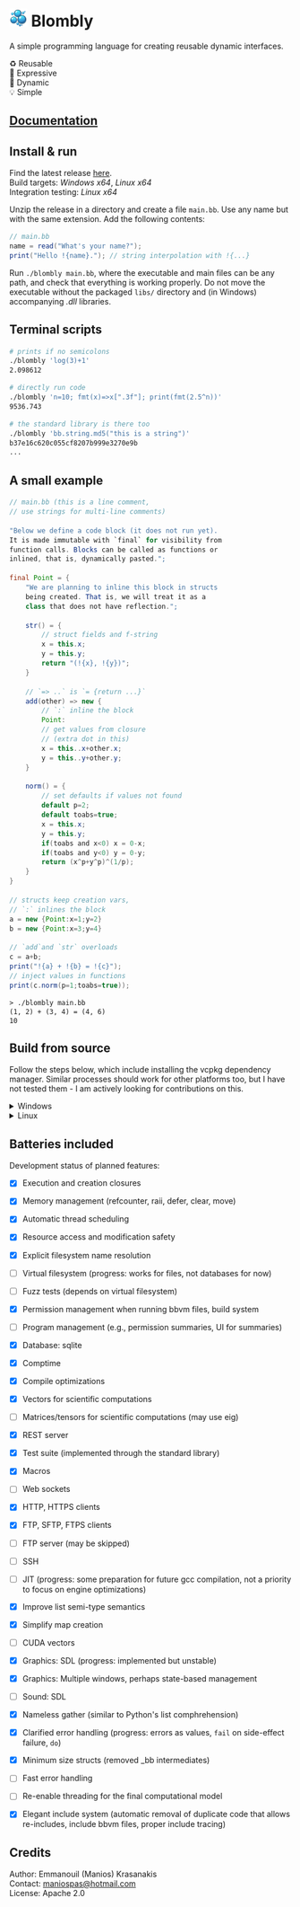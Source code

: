 # <img src="docs/blombly.png" alt="Logo" width="32"> Blombly 


A simple programming language for creating reusable dynamic interfaces.

:recycle: Reusable<br>
:rocket: Expressive<br>
:duck: Dynamic<br>
:bulb: Simple

## [Documentation](https://blombly.readthedocs.io/en/latest/)

## Install & run

Find the latest release [here](https://github.com/maniospas/Blombly/releases/latest).
<br>Build targets: *Windows x64*, *Linux x64*
<br>Integration testing: *Linux x64*

Unzip the release in a directory and create a file `main.bb`. Use any name but with the same extension. Add the following contents:

```java
// main.bb
name = read("What's your name?");
print("Hello !{name}."); // string interpolation with !{...}
```

Run `./blombly main.bb`, where the executable and main files can be any path, and check that everything is working properly. 
Do not move the executable without the packaged `libs/` directory and (in Windows) accompanying *.dll* libraries.

## Terminal scripts

```bash
# prints if no semicolons
./blombly 'log(3)+1'
2.098612
```

```bash
# directly run code
./blombly 'n=10; fmt(x)=>x[".3f"]; print(fmt(2.5^n))'
9536.743
```

```bash
# the standard library is there too
./blombly 'bb.string.md5("this is a string")'
b37e16c620c055cf8207b999e3270e9b
...
```

## A small example

```java
// main.bb (this is a line comment,
// use strings for multi-line comments)

"Below we define a code block (it does not run yet).
It is made immutable with `final` for visibility from 
function calls. Blocks can be called as functions or 
inlined, that is, dynamically pasted.";

final Point = {
    "We are planning to inline this block in structs 
    being created. That is, we will treat it as a 
    class that does not have reflection.";

    str() = {
        // struct fields and f-string
        x = this.x;
        y = this.y;
        return "(!{x}, !{y})";
    }

    // `=> ..` is `= {return ...}`
    add(other) => new { 
        // `:` inline the block
        Point:
        // get values from closure 
        // (extra dot in this)
        x = this..x+other.x; 
        y = this..y+other.y;
    }

    norm() = {
        // set defaults if values not found
        default p=2;
        default toabs=true;
        x = this.x;
        y = this.y;
        if(toabs and x<0) x = 0-x;
        if(toabs and y<0) y = 0-y;
        return (x^p+y^p)^(1/p);
    }
}

// structs keep creation vars, 
// `:` inlines the block
a = new {Point:x=1;y=2}
b = new {Point:x=3;y=4}

// `add`and `str` overloads
c = a+b; 
print("!{a} + !{b} = !{c}"); 
// inject values in functions
print(c.norm(p=1;toabs=true));
```

```text
> ./blombly main.bb
(1, 2) + (3, 4) = (4, 6) 
10
```

## Build from source 

Follow the steps below, which include installing the vcpkg dependency manager.
Similar processes should work for other platforms too, but I have not tested them - I am actively looking for contributions on this.

<details>
<summary>Windows</summary>

Get vcpkg and use it to install dependencies. 

``` 
git clone https://github.com/microsoft/vcpkg.git
cd vcpkg
.\bootstrap-vcpkg.bat
.\vcpkg.exe install sdl2 sdl2-image sdl2-ttf sqlite3 civetweb openssl zlib curl[core,ssl,ssh] xxhash --recurse
cd ..
```

Build the target. Change the number of processors to further speed up compilation; set it to at most to one less than the number of system cores.

```
cmake -B .\build
cmake --build .\build --config Release  --parallel 7
```

This will create `blombly.exe` and a bunch of *dll*s needed for its execution.


⚠️ I am not good enough with
cmake to force proper g++/mingw compilation and linking in both dependencies and the main compilation. 
So, in Windows with MSVC as the default compiler you will get an implementation with slower dynamic dispatch during execution.
This mostly matters if you try to do intensive numeric computations without vectors - which you really shouldn't.

</details>

<details>
<summary>Linux</summary>

First install SDL2 separately, because the linux vcpkg installation is not working properly for me.

```
sudo apt-get install libsdl2-dev
sudo apt-get install libsdl2-image-dev
sudo apt-get install libsdl2-ttf-dev
```

Get vcpkg and use it to install the rest of the dependencies. 

```
git clone https://github.com/microsoft/vcpkg.git
cd vcpkg
./bootstrap-vcpkg.sh
./vcpkg install sqlite3 civetweb openssl zlib curl[core,ssl,ssh] xxhash --recurse
cd ..
```

Build the target. Change the number of processors to further speed up compilation; set it to at most to one less than the number of system cores.

```
cmake -B ./build
cmake --build ./build --config Release  --parallel 7
```

</details>

## Batteries included

Development status of planned features:

- [x] Execution and creation closures
- [x] Memory management (refcounter, raii, defer, clear, move)
- [x] Automatic thread scheduling
- [x] Resource access and modification safety
- [x] Explicit filesystem name resolution
- [ ] Virtual filesystem (progress: works for files, not databases for now)
- [ ] Fuzz tests (depends on virtual filesystem)
- [x] Permission management when running bbvm files, build system
- [ ] Program management (e.g., permission summaries, UI for summaries)
- [x] Database: sqlite
- [x] Comptime
- [x] Compile optimizations
- [x] Vectors for scientific computations
- [ ] Matrices/tensors for scientific computations (may use eig)
- [x] REST server
- [x] Test suite (implemented through the standard library)
- [x] Macros
- [ ] Web sockets
- [x] HTTP, HTTPS clients
- [x] FTP, SFTP, FTPS clients
- [ ] FTP server (may be skipped)
- [ ] SSH
- [ ] JIT (progress: some preparation for future gcc compilation, not a priority to focus on engine optimizations)
- [X] Improve list semi-type semantics
- [X] Simplify map creation
- [ ] CUDA vectors
- [x] Graphics: SDL (progress: implemented but unstable)
- [x] Graphics: Multiple windows, perhaps state-based management 
- [ ] Sound: SDL
- [X] Nameless gather (similar to Python's list comphrehension)
- [x] Clarified error handling (progress: errors as values, `fail` on side-effect failure, `do`)
- [X] Minimum size structs (removed _bb intermediates)
- [ ] Fast error handling
- [ ] Re-enable threading for the final computational model
- [X] Elegant include system (automatic removal of duplicate code that allows re-includes, include bbvm files, proper include tracing)



## Credits 

Author: Emmanouil (Manios) Krasanakis<br/> 
Contact: maniospas@hotmail.com<br/> 
License: Apache 2.0